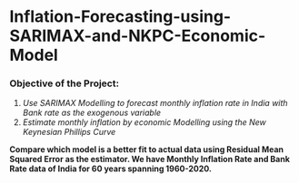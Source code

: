 # Inflation-Forecasting-using-SARIMAX-and-NKPC-Economic-Model
### Objective of the Project:

1.	*Use SARIMAX Modelling to forecast monthly inflation rate in India with Bank rate as the exogenous variable*
2.  *Estimate monthly inflation  by economic Modelling using the New Keynesian Phillips Curve*

**Compare which model is a better fit to actual data using Residual Mean Squared Error as the estimator. 
We have Monthly Inflation Rate and Bank Rate data of India for 60 years spanning 1960-2020.**
